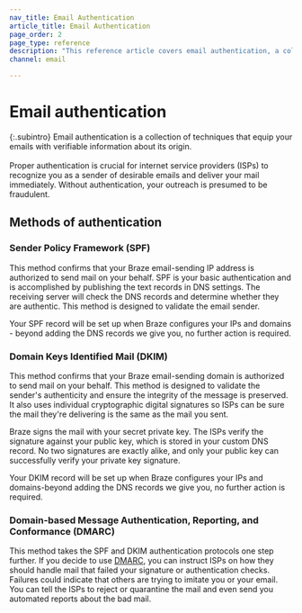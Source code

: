```yaml
---
nav_title: Email Authentication
article_title: Email Authentication
page_order: 2
page_type: reference
description: "This reference article covers email authentication, a collection of techniques aimed at equipping your email with verifiable information about its origin."
channel: email

---
```


# Email authentication

{:.subintro}
Email authentication is a collection of techniques that equip your emails with verifiable information about its origin.<br><br>Proper authentication is crucial for internet service providers (ISPs) to recognize you as a sender of desirable emails and deliver your mail immediately. Without authentication, your outreach is presumed to be fraudulent. 

## Methods of authentication

### Sender Policy Framework (SPF)

This method confirms that your Braze email-sending IP address is authorized to send mail on your behalf. SPF is your basic authentication and is accomplished by publishing the text records in DNS settings. The receiving server will check the DNS records and determine whether they are authentic. This method is designed to validate the email sender.

Your SPF record will be set up when Braze configures your IPs and domains - beyond adding the DNS records we give you, no further action is required.

### Domain Keys Identified Mail (DKIM)

This method confirms that your Braze email-sending domain is authorized to send mail on your behalf. This method is designed to validate the sender's authenticity and ensure the integrity of the message is preserved. It also uses individual cryptographic digital signatures so ISPs can be sure the mail they're delivering is the same as the mail you sent.

Braze signs the mail with your secret private key. The ISPs verify the signature against your public key, which is stored in your custom DNS record. No two signatures are exactly alike, and only your public key can successfully verify your private key signature.

Your DKIM record will be set up when Braze configures your IPs and domains-beyond adding the DNS records we give you, no further action is required.

### Domain-based Message Authentication, Reporting, and Conformance (DMARC)

This method takes the SPF and DKIM authentication protocols one step further. If you decide to use [DMARC](https://dmarc.org/), you can instruct ISPs on how they should handle mail that failed your signature or authentication checks. Failures could indicate that others are trying to imitate you or your email. You can tell the ISPs to reject or quarantine the mail and even send you automated reports about the bad mail.
